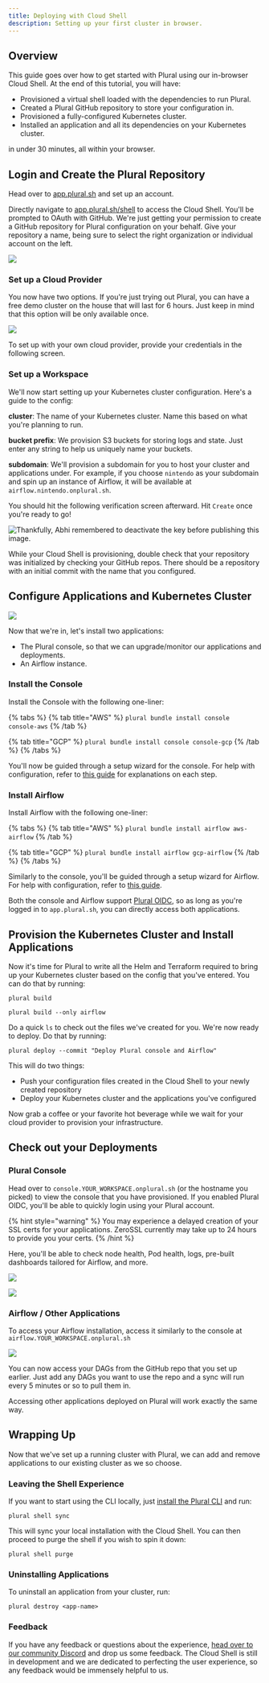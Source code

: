 ```yaml
---
title: Deploying with Cloud Shell
description: Setting up your first cluster in browser.
---
```


## Overview

This guide goes over how to get started with Plural using our in-browser Cloud Shell. At the end of this tutorial, you will have:

* Provisioned a virtual shell loaded with the dependencies to run Plural.
* Created a Plural GitHub repository to store your configuration in.
* Provisioned a fully-configured Kubernetes cluster.
* Installed an application and all its dependencies on your Kubernetes cluster.

in under 30 minutes, all within your browser.

## Login and Create the Plural Repository

Head over to [app.plural.sh](https://app.plural.sh) and set up an account.

Directly navigate to [app.plural.sh/shell](https://app.plural.sh/shell) to access the Cloud Shell. You'll be prompted to OAuth with GitHub. We're just getting your permission to create a GitHub repository for Plural configuration on your behalf. Give your repository a name, being sure to select the right organization or individual account on the left.

![](</assets/cloud-shell-quickstart/image-1.png>)

### Set up a Cloud Provider

You now have two options. If you're just trying out Plural, you can have a free demo cluster on the house that will last for 6 hours. Just keep in mind that this option will be only available once.

![](</assets/cloud-shell-quickstart/image-2.png>)

To set up with your own cloud provider, provide your credentials in the following screen.

### Set up a Workspace

We'll now start setting up your Kubernetes cluster configuration. Here's a guide to the config:

**cluster**: The name of your Kubernetes cluster. Name this based on what you're planning to run.

**bucket prefix**: We provision S3 buckets for storing logs and state. Just enter any string to help us uniquely name your buckets.

**subdomain**: We'll provision a subdomain for you to host your cluster and applications under. For example, if you choose `nintendo` as your subdomain and spin up an instance of Airflow, it will be available at `airflow.nintendo.onplural.sh`.

You should hit the following verification screen afterward. Hit `Create` once you're ready to go!

![Thankfully, Abhi remembered to deactivate the key before publishing this image.](</assets/cloud-shell-quickstart/image-3.png>)

While your Cloud Shell is provisioning, double check that your repository was initialized by checking your GitHub repos. There should be a repository with an initial commit with the name that you configured.

## Configure Applications and Kubernetes Cluster

![](</assets/cloud-shell-quickstart/image-4.png>)

Now that we're in, let's install two applications:

* The Plural console, so that we can upgrade/monitor our applications and deployments.
* An Airflow instance.

### Install the Console

Install the Console with the following one-liner:

{% tabs %}
{% tab title="AWS" %}
`plural bundle install console console-aws`
{% /tab %}

{% tab title="GCP" %}
`plural bundle install console console-gcp`
{% /tab %}
{% /tabs %}

You'll now be guided through a setup wizard for the console. For help with configuration, refer to [this guide](../repositories/console.md) for explanations on each step.

### Install Airflow

Install Airflow with the following one-liner:

{% tabs %}
{% tab title="AWS" %}
`plural bundle install airflow aws-airflow`
{% /tab %}

{% tab title="GCP" %}
`plural bundle install airflow gcp-airflow`
{% /tab %}
{% /tabs %}

Similarly to the console, you'll be guided through a setup wizard for Airflow. For help with configuration, refer to [this guide](../repositories/airflow.md).

Both the console and Airflow support [Plural OIDC](../identity-and-access-management/openid-connect.md), so as long as you're logged in to `app.plural.sh`, you can directly access both applications.

## Provision the Kubernetes Cluster and Install Applications

Now it's time for Plural to write all the Helm and Terraform required to bring up your Kubernetes cluster based on the config that you've entered. You can do that by running:

`plural build`

`plural build --only airflow`

Do a quick `ls` to check out the files we've created for you. We're now ready to deploy. Do that by running:

`plural deploy --commit "Deploy Plural console and Airflow"`

This will do two things:

* Push your configuration files created in the Cloud Shell to your newly created repository
* Deploy your Kubernetes cluster and the applications you've configured

Now grab a coffee or your favorite hot beverage while we wait for your cloud provider to provision your infrastructure.

## Check out your Deployments

### Plural Console

Head over to `console.YOUR_WORKSPACE.onplural.sh` (or the hostname you picked) to view the console that you have provisioned. If you enabled Plural OIDC, you'll be able to quickly login using your Plural account.

{% hint style="warning" %}
You may experience a delayed creation of your SSL certs for your applications. ZeroSSL currently may take up to 24 hours to provide you your certs.
{% /hint %}

Here, you'll be able to check node health, Pod health, logs, pre-built dashboards tailored for Airflow, and more.

![](</assets/cloud-shell-quickstart/image-5.png>)

![](</assets/cloud-shell-quickstart/image-6.png>)

### Airflow / Other Applications

To access your Airflow installation, access it similarly to the console at `airflow.YOUR_WORKSPACE.onplural.sh`

![](</assets/cloud-shell-quickstart/image-7.png>)

You can now access your DAGs from the GitHub repo that you set up earlier. Just add any DAGs you want to use the repo and a sync will run every 5 minutes or so to pull them in.

Accessing other applications deployed on Plural will work exactly the same way.

## Wrapping Up

Now that we've set up a running cluster with Plural, we can add and remove applications to our existing cluster as we so choose.

### Leaving the Shell Experience

If you want to start using the CLI locally, just [install the Plural CLI](../#1.-install-plural-cli-and-dependencies) and run:

`plural shell sync`

This will sync your local installation with the Cloud Shell. You can then proceed to purge the shell if you wish to spin it down:

`plural shell purge`

### Uninstalling Applications

To uninstall an application from your cluster, run:

`plural destroy <app-name>`

### Feedback

If you have any feedback or questions about the experience, [head over to our community Discord](https://discord.gg/pluralsh) and drop us some feedback. The Cloud Shell is still in development and we are dedicated to perfecting the user experience, so any feedback would be immensely helpful to us.
